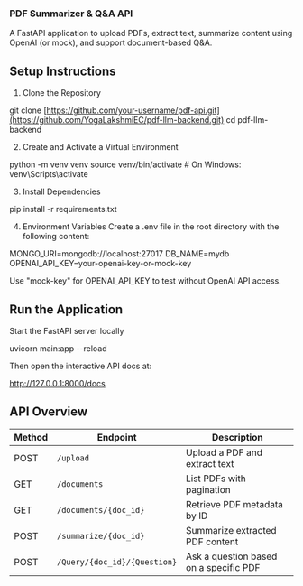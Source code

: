 ### PDF Summarizer & Q&A API

A FastAPI application to upload PDFs, extract text, summarize content using OpenAI (or mock), and support document-based Q&A.

## Setup Instructions

1. Clone the Repository

git clone [https://github.com/your-username/pdf-api.git](https://github.com/YogaLakshmiEC/pdf-llm-backend.git)
cd pdf-llm-backend


2. Create and Activate a Virtual Environment

python -m venv venv
source venv/bin/activate      # On Windows: venv\Scripts\activate

3. Install Dependencies

pip install -r requirements.txt

4. Environment Variables
Create a .env file in the root directory with the following content:

MONGO_URI=mongodb://localhost:27017
DB_NAME=mydb
OPENAI_API_KEY=your-openai-key-or-mock-key

Use "mock-key" for OPENAI_API_KEY to test without OpenAI API access.

## Run the Application

Start the FastAPI server locally

uvicorn main:app --reload

Then open the interactive API docs at:

http://127.0.0.1:8000/docs

## API Overview

| Method | Endpoint                     | Description                            |
| ------ | ---------------------------- | -------------------------------------- |
| POST   | `/upload`                    | Upload a PDF and extract text          |
| GET    | `/documents`                 | List PDFs with pagination              |
| GET    | `/documents/{doc_id}`        | Retrieve PDF metadata by ID            |
| POST   | `/summarize/{doc_id}`        | Summarize extracted PDF content        |
| POST   | `/Query/{doc_id}/{Question}` | Ask a question based on a specific PDF |
